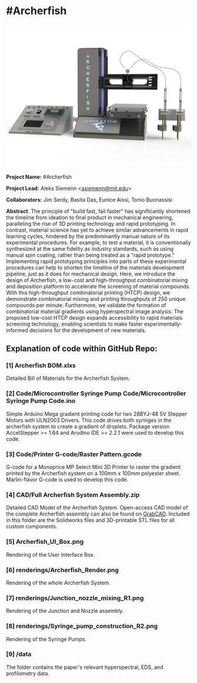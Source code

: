 # \#Archerfish

![Archerfish](./renderings/Archerfish_Render.png)

**Project Name:** \#Archerfish

**Project Lead:** Aleks Siemenn \<<asiemenn@mit.edu>\>

**Collaborators:** Jim Serdy, Basita Das, Eunice Aissi, Tonio Buonassisi

**Abstract**: The principle of "build fast, fail faster" has significantly shortened the timeline from ideation to final product in mechanical engineering, paralleling the rise of 3D printing technology and rapid prototyping. In contrast, material science has yet to achieve similar advancements in rapid learning cycles, hindered by the predominantly manual nature of its experimental procedures. For example, to test a material, it is conventionally synthesized at the same fidelity as industry standards, such as using manual spin coating, rather than being treated as a "rapid prototype." Implementing rapid prototyping principles into parts of these experimental procedures can help to shorten the timeline of the materials development pipeline, just as it does for mechanical design. Here, we introduce the design of Archerfish, a low-cost and high-throughput combinatorial mixing and deposition platform to accelerate the screening of material compounds. With this high-throughput combinatorial printing (HTCP) design, we demonstrate combinatorial mixing and printing throughputs of 250 unique compounds per minute. Furthermore, we validate the formation of combinatorial material gradients using hyperspectral image analysis. The proposed low-cost HTCP design expands accessibility to rapid materials screening technology, enabling scientists to make faster experimentally-informed decisions for the development of new materials. 

## Explanation of code within GitHub Repo:
### [1] Archerfish BOM.xlxs
Detailed Bill of Materials for the Archerfish System. 

### [2] Code/Microcontroller Syringe Pump Code/Microcontroller Syringe Pump Code.ino
Simple Arduino Mega gradient printing code for two 28BYJ-48 5V Stepper Motors with ULN2003 Drivers. This code drives both syringes in the archerfish system to create a gradient of droplets. Package version AccelStepper >= 1.64 and Arudino IDE >= 2.2.1 were used to develop this code.

### [3] Code/Printer G-code/Raster Pattern.gcode
G-code for a Monoprice MP Select Mini 3D Printer to raster the gradient printed by the Archerfish system on a 100mm x 100mm polyester sheet. Marlin-flavor G-code is used to develop this code.

### [4] CAD/Full Archerfish System Assembly.zip
Detailed CAD Model of the Archerfish System. Open-access CAD model of the complete Archerfish assembly can also be found on [GrabCAD](https://grabcad.com/library/archerfish-1). Included in this folder are the Solidworks files and 3D-printable STL files for all custom components.

### [5] Archerfish_UI_Box.png
Rendering of the User Interface Box.

### [6] renderings/Archerfish_Render.png
Rendering of the whole Archerfish System.

### [7] renderings/Junction_nozzle_mixing_R1.png
Rendering of the Junction and Nozzle assembly. 

### [8] renderings/Syringe_pump_construction_R2.png
Rendering of the Syringe Pumps.  

### [9] /data
The folder contains the paper's relevant hyperspectral, EDS, and profilometry data.

